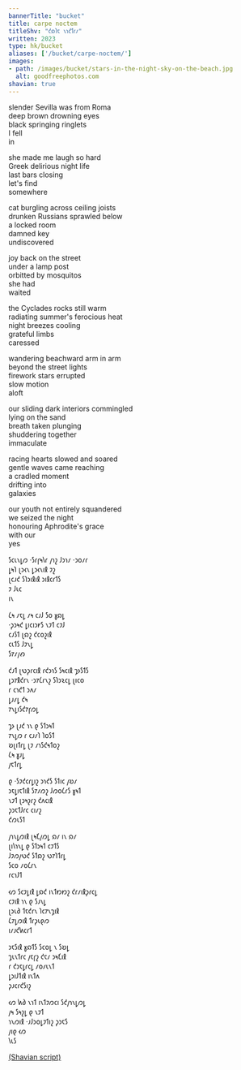 ```yaml
---
bannerTitle: "bucket" 
title: carpe noctem
titleShv: "𐑒𐑸𐑐𐑱 𐑯𐑪𐑒𐑑𐑩𐑥"
written: 2023
type: hk/bucket
aliases: ['/bucket/carpe-noctem/']
images:
- path: /images/bucket/stars-in-the-night-sky-on-the-beach.jpg
  alt: goodfreephotos.com
shavian: true
---
```


<div class="latin">

slender Sevilla was from Roma  
deep brown drowning eyes  
black springing ringlets  
I fell  
in

she made me laugh so hard  
Greek delirious night life   
last bars closing  
let's find  
somewhere

cat burgling across ceiling joists  
drunken Russians sprawled below  
a locked room  
damned key  
undiscovered  

joy back on the street  
under a lamp post  
orbitted by mosquitos  
she had  
waited  

the Cyclades rocks still warm  
radiating summer's ferocious heat  
night breezes cooling  
grateful limbs  
caressed    

wandering beachward arm in arm  
beyond the street lights  
firework stars errupted  
slow motion  
aloft    

our sliding dark interiors commingled    
lying on the sand  
breath taken plunging  
shuddering together  
immaculate  

racing hearts slowed and soared  
gentle waves came reaching  
a cradled moment  
drifting into  
galaxies  

our youth not entirely squandered  
we seized the night  
honouring Aphrodite's grace    
with our  
yes  

</div>

<div class="shavian">

𐑕𐑤𐑧𐑯𐑛𐑼 ·𐑕𐑩𐑝𐑰𐑘𐑩 𐑢𐑪𐑟 𐑓𐑮𐑪𐑥 ·𐑮𐑴𐑥𐑩  
𐑛𐑰𐑐 𐑚𐑮𐑬𐑯 𐑛𐑮𐑬𐑯𐑦𐑙 𐑲𐑟  
𐑚𐑤𐑨𐑒 𐑕𐑐𐑮𐑦𐑙𐑦𐑙 𐑮𐑦𐑙𐑤𐑩𐑑𐑕  
𐑲 𐑓𐑧𐑤  
𐑦𐑯  
  
𐑖𐑰 𐑥𐑱𐑛 𐑥𐑰 𐑤𐑨𐑓 𐑕𐑴 𐑣𐑸𐑛  
·𐑜𐑮𐑰𐑒 𐑛𐑦𐑤𐑦𐑮𐑾𐑕 𐑯𐑲𐑑 𐑤𐑲𐑓  
𐑤𐑨𐑕𐑑 𐑚𐑸𐑟 𐑒𐑤𐑴𐑟𐑦𐑙  
𐑤𐑧𐑑𐑕 𐑓𐑲𐑯𐑛  
𐑕𐑳𐑥𐑢𐑺  
  
𐑒𐑨𐑑 𐑚𐑻𐑜𐑩𐑤𐑦𐑙 𐑩𐑒𐑮𐑪𐑕 𐑕𐑰𐑤𐑦𐑙 𐑡𐑶𐑕𐑑𐑕  
𐑛𐑮𐑳𐑙𐑒𐑩𐑯 ·𐑮𐑳𐑖𐑩𐑯𐑟 𐑕𐑐𐑮𐑷𐑤𐑛 𐑚𐑦𐑤𐑴  
𐑩 𐑤𐑪𐑒𐑑 𐑮𐑵𐑥  
𐑛𐑨𐑥𐑛 𐑒𐑰  
𐑳𐑯𐑛𐑦𐑕𐑒𐑳𐑝𐑼𐑛  
  
𐑡𐑶 𐑚𐑨𐑒 𐑪𐑯 𐑞 𐑕𐑑𐑮𐑰𐑑  
𐑳𐑯𐑛𐑼 𐑩 𐑤𐑨𐑥𐑐 𐑐𐑴𐑕𐑑  
𐑹𐑚𐑦𐑑𐑩𐑛 𐑚𐑲 𐑥𐑪𐑕𐑒𐑰𐑑𐑴𐑟  
𐑖𐑰 𐑣𐑨𐑛  
𐑢𐑱𐑑𐑩𐑛  
  
𐑞 ·𐑕𐑲𐑒𐑤𐑩𐑛𐑦𐑟 𐑮𐑪𐑒𐑕 𐑕𐑑𐑦𐑤 𐑢𐑹𐑥  
𐑮𐑱𐑛𐑦𐑱𐑑𐑦𐑙 𐑕𐑳𐑥𐑼𐑟 𐑓𐑼𐑴𐑖𐑩𐑕 𐑣𐑰𐑑  
𐑯𐑲𐑑 𐑚𐑮𐑰𐑟𐑩𐑟 𐑒𐑵𐑤𐑦𐑙  
𐑜𐑮𐑱𐑑𐑓𐑩𐑤 𐑤𐑦𐑥𐑟  
𐑒𐑼𐑧𐑕𐑑  
  
𐑢𐑪𐑯𐑛𐑼𐑦𐑙 𐑚𐑰𐑗𐑢𐑼𐑛 𐑸𐑥 𐑦𐑯 𐑸𐑥  
𐑚𐑦𐑘𐑪𐑯𐑛 𐑞 𐑕𐑑𐑮𐑰𐑑 𐑤𐑲𐑑𐑕  
𐑓𐑲𐑼𐑢𐑻𐑒 𐑕𐑑𐑸𐑟 𐑻𐑳𐑐𐑑𐑩𐑛  
𐑕𐑤𐑴 𐑥𐑴𐑖𐑩𐑯  
𐑩𐑤𐑪𐑓𐑑  
  
𐑬𐑼 𐑕𐑤𐑲𐑛𐑦𐑙 𐑛𐑸𐑒 𐑦𐑯𐑑𐑽𐑽𐑟 𐑒𐑩𐑥𐑦𐑙𐑜𐑩𐑤𐑛  
𐑤𐑲𐑦𐑙 𐑪𐑯 𐑞 𐑕𐑨𐑯𐑛  
𐑚𐑮𐑧𐑔 𐑑𐑱𐑒𐑩𐑯 𐑐𐑤𐑳𐑯𐑡𐑦𐑙  
𐑖𐑳𐑛𐑼𐑦𐑙 𐑑𐑩𐑜𐑧𐑞𐑼  
𐑦𐑥𐑨𐑒𐑿𐑤𐑩𐑑  
  
𐑮𐑱𐑕𐑦𐑙 𐑣𐑸𐑑𐑕 𐑕𐑤𐑴𐑛 𐑯 𐑕𐑹𐑛  
𐑡𐑧𐑯𐑑𐑩𐑤 𐑢𐑱𐑝𐑟 𐑒𐑱𐑥 𐑮𐑰𐑗𐑦𐑙  
𐑩 𐑒𐑮𐑱𐑛𐑩𐑤𐑛 𐑥𐑴𐑥𐑧𐑯𐑑  
𐑛𐑮𐑦𐑓𐑑𐑦𐑙 𐑦𐑯𐑑𐑵  
𐑜𐑨𐑤𐑩𐑒𐑕𐑦𐑟  
  
𐑬𐑼 𐑿𐑔 𐑯𐑪𐑑 𐑦𐑯𐑑𐑲𐑼𐑤𐑦 𐑕𐑒𐑢𐑪𐑯𐑛𐑼𐑛  
𐑢𐑰 𐑕𐑰𐑟𐑛 𐑞 𐑯𐑲𐑑  
𐑪𐑯𐑼𐑦𐑙 ·𐑨𐑓𐑮𐑴𐑛𐑲𐑑𐑦𐑟 𐑜𐑮𐑱𐑕  
𐑢𐑦𐑞 𐑬𐑼  
𐑘𐑧𐑕  


[(Shavian script)](/shavian/intro)

</div>
